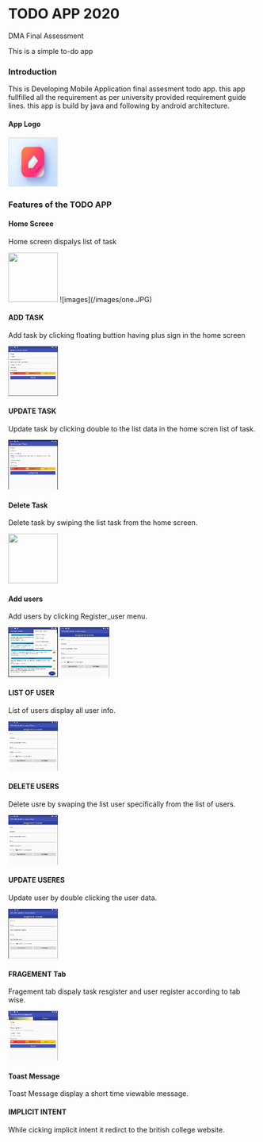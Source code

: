 # TODO APP 2020
DMA Final Assessment
<p>This is a simple to-do app</p>
<h3>Introduction</h3>
<p>This is Developing Mobile Application final assesment todo app. this app fullfilled all the requirement as per university provided requirement guide lines.
this app is build by java and following by android architecture.</p>
<h4>App Logo </h4>
<img src="images/logo.JPG" width="100" height="100">
<h3>Features of the TODO APP</h3>
<h4>Home Screee</h4>
<p>Home screen dispalys list of task</P>
<img src="images/one.JPG" width="100" height="100">
![images](/images/one.JPG)
<h4>ADD TASK</h4>
<p>Add task by clicking floating buttion having plus sign in the home screen </p>
<img src="images/2.JPG" width="100" height="100">
<h4>UPDATE TASK</h4>
<p>Update task by clicking double to the list data in the home scren list of task.</p>
<img src="images/3.JPG" width="100" height="100">
<h4>Delete Task</h4>
<p>Delete task by swiping the list task from the home screen.</p>
<img src="images/1.JPG" width="100" height="100">
<h4>Add users</h4>
<p>Add users by clicking Register_user menu.</p>
<img src="images/4.JPG" width="100" height="100">
<img src="images/5.JPG" width="100" height="100">
<h4>LIST OF USER</h4>
<p>List of users display all user info.</p>
<img src="images/5.JPG" width="100" height="100">
<h4>DELETE USERS</h4>
<p>Delete usre by swaping the list user specifically from the list of users.</p>
<img src="images/5.JPG" width="100" height="100">
<h4>UPDATE USERES</h4>
<p>Update user by double clicking the user data.</p>
<img src="images/7.JPG" width="100" height="100">
<h4>FRAGEMENT Tab</h4>
<p>Fragement tab dispaly task resgister and user register according to tab wise.</p>
<img src="images/8.JPG" width="100" height="100">
<h4>Toast Message</h4>
<p>Toast Message display a short time viewable message.</p>
<h4>IMPLICIT INTENT</h4>
<p>While cicking implicit intent it redirct to the british college website.</p>